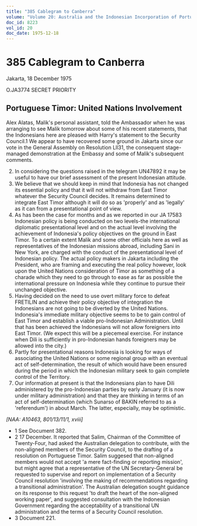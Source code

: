 ```yaml
---
title: "385 Cablegram to Canberra"
volume: "Volume 20: Australia and the Indonesian Incorporation of Portuguese Timor, 1974-1976"
doc_id: 8223
vol_id: 20
doc_date: 1975-12-18
---
```


# 385 Cablegram to Canberra

Jakarta, 18 December 1975

O.JA3774 SECRET PRIORITY

## Portuguese Timor: United Nations Involvement

Alex Alatas, Malik's personal assistant, told the Ambassador when he was arranging to see Malik tomorrow about some of his recent statements, that the Indonesians here are pleased with Harry's statement to the Security Council.1 We appear to have recovered some ground in Jakarta since our vote in the General Assembly on Resolution Lll31, the consequent stage-managed demonstration at the Embassy and some of Malik's subsequent comments.

  2. In considering the questions raised in the telegram UN47892 it may be useful to have our brief assessment of the present Indonesian attitude.
  3. We believe that we should keep in mind that Indonesia has not changed its essential policy and that it will not withdraw from East Timor whatever the Security Council decides. It remains determined to integrate East Timor although it will do so as 'properly' and as 'legally' as it can from a presentational point of view.
  4. As has been the case for months and as we reported in our JA 17583 Indonesian policy is being conducted on two levels-the international diplomatic presentational level and on the actual level involving the achievement of Indonesia's policy objectives on the ground in East Timor. To a certain extent Malik and some other officials here as well as representatives of the Indonesian missions abroad, including Sani in New York, are charged with the conduct of the presentational level of Indonesian policy. The actual policy makers in Jakarta including the President, who are framing and executing the real policy however, look upon the United Nations consideration of Timor as something of a charade which they need to go through to ease as far as possible the international pressure on Indonesia while they continue to pursue their unchanged objective.
  5. Having decided on the need to use overt military force to defeat FRETILIN and achieve their policy objective of integration the Indonesians are not going to be diverted by the United Nations. Indonesia's immediate military objective seems to be to gain control of East Timor and establish a viable pro-Indonesian Administration. Until that has been achieved the Indonesians will not allow foreigners into East Timor. (We expect this will be a piecemeal exercise. For instance when Dili is sufficiently in pro-Indonesian hands foreigners may be allowed into the city.)
  6. Partly for presentational reasons Indonesia is looking for ways of associating the United Nations or some regional group with an eventual act of self-determination, the result of which would have been ensured during the period in which the Indonesian military seek to gain complete control of the Territory.
  7. Our information at present is that the Indonesians plan to have Dili administered by the pro-Indonesian parties by early January (it is now under military administration) and that they are thinking in terms of an act of self-determination (which Sunarso of BAKIN referred to as a 'referendum') in about March. The latter, especially, may be optimistic.



_[NAA: A10463, 801/13/11/1, xviii]_

  * 1 See Document 382.
  * 2 17 December. It reported that Salim, Chairman of the Committee of Twenty-Four, had asked the Australian delegation to contribute, with the non-aligned members of the Security Council, to the drafting of a resolution on Portuguese Timor. Salim suggesed that non-aligned members would not accept 'a mere fact-finding or reporting mission', but might agree that a representative of the UN Secretary-General be requested to supervise and report on implementation of a Security Council resolution 'involving the making of recommendations regarding a transitional administration'. The Australian delegation sought guidance on its response to this request 'to draft the heart of the non-aligned working paper', and suggested consultation with the Indonesian Government regarding the acceptability of a transitional UN administration and the terms of a Security Council resolution.
  * 3 Document 221.



